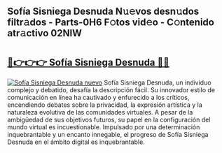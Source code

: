 ## Sofía Sisniega Desnuda N𝚞𝚎vos desn𝚞dos filtr𝚊dos - Parts-0H6 F𝚘tos vid𝚎o - C𝚘ntenido atr𝚊ctivo 02NlW

# <h2><a href="http://mb8ojct.tromn.icu/?c=Sof%c3%ada+Sisniega+Desnuda">🔗👉👉👉 Sofía Sisniega Desnuda 🔗🔗</a></h2>

[![Sofía Sisniega Desnuda nuevo](https://i.imgur.com/pEAQMta.gif)](http://mb8ojct.tromn.icu/?c=Sof%c3%ada+Sisniega+Desnuda)
Sofía Sisniega Desnuda, un individuo complejo y debatido, desafía la descripción fácil. Su innovador estilo de comunicación en línea ha cautivado y enfurecido a los críticos, encendiendo debates sobre la privacidad, la expresión artística y la naturaleza evolutiva de las comunidades virtuales. A pesar de la ambigüedad de sus objetivos futuros, su papel en la configuración del mundo virtual es incuestionable. Impulsado por una determinación inquebrantable y un encanto innegable, el progreso de Sofía Sisniega Desnuda en el ámbito digital es inquebrantable.
